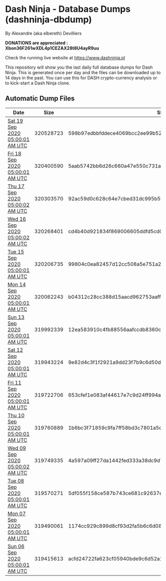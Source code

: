 # Dash Ninja - Database Dumps (dashninja-dbdump)
By Alexandre (aka elbereth) Devilliers

**DONATIONS are appreciated : Xbon36F261wXDL4p1CEZAX28t8U4ayR9uu**

Check the running live website at https://www.dashninja.pl

This repository will show you the last daily full database dumps for Dash Ninja. This is generated once per day and the files can be downloaded up to 14 days in the past.
You can use this for DASH crypto-currency analysis or to kick-start a Dash Ninja clone.


## Automatic Dump Files
| Date | Size | SHA256 |
|--|--|--|
| [Sat 19 Sep 2020 05:00:01 AM UTC]() | 320528723 | 598b97edbbfddece4069bcc2ee99b528a1bed0d82848fc053eef4d6d2b6ebc21 | 
| [Fri 18 Sep 2020 05:00:01 AM UTC](https://transfer.sh/TX1MT/dashninja-dbdump-20200918070001.tar.bz2) | 320400590 | 5aab5742bb6d26c660a47e550c731a81e3931f5138ed7ab84d345b46423dfb7a | 
| [Thu 17 Sep 2020 05:00:02 AM UTC]() | 320303570 | 92ac59d0c628c64e7cbed31dc995b5f3e53cdce66c1d580751e81a05a386dd10 | 
| [Wed 16 Sep 2020 05:00:02 AM UTC]() | 320268401 | cd4b40d921834f869006605ddfd5cd0341a475b65a02aefa09ec5e2e608b5eba | 
| [Tue 15 Sep 2020 05:00:01 AM UTC]() | 320206735 | 99804c0ea82457d12cc508a5e751a2d1a2193e81b580675f055a27eda42b4826 | 
| [Mon 14 Sep 2020 05:00:01 AM UTC]() | 320062243 | b04312c28cc388d15aacd962753aaff0440269cef7e41d08f4124c33101cb97a | 
| [Sun 13 Sep 2020 05:00:01 AM UTC]() | 319992339 | 12ea583910c4fb88556aafccdb8360cbd77616afae17c159f5fc27936601ea56 | 
| [Sat 12 Sep 2020 05:00:01 AM UTC]() | 319943224 | 9e82d4c3f1f2921a9dd23f7b9c6d50d62ac523eb665e6ffbc2c0dfa443c46329 | 
| [Fri 11 Sep 2020 05:00:01 AM UTC]() | 319722706 | 653cfef1e083af44617e7c9d24ff994a4d786f69de7a4dee9a3dd42c49797e1e | 
| [Thu 10 Sep 2020 05:00:01 AM UTC](https://transfer.sh/qxpaw/dashninja-dbdump-20200910070001.tar.bz2) | 319760889 | 1b6bc3f71859c9fa7ff58bd3c7801a5d2663bf8a02259459533981ebe5671689 | 
| [Wed 09 Sep 2020 05:00:02 AM UTC]() | 319749335 | 4a597a09ff27da1442fed333a38dc9d7a83fa961df8ad91c570cebc6652f4f33 | 
| [Tue 08 Sep 2020 05:00:01 AM UTC]() | 319570271 | 5df055f158ce587b743ce681c92637eda1b4e75f1717845dc910b2ad365b8356 | 
| [Mon 07 Sep 2020 05:00:01 AM UTC]() | 319490061 | 1174cc929c899d8cf93d2fa5b6c6d083de6c771318136f9b832d5b0511c2ce94 | 
| [Sun 06 Sep 2020 05:00:01 AM UTC]() | 319415613 | acfd24722fa623cf05940bde9c6d52a1e1428f30c93353ac6a37d2cf1ae36d18 | 
